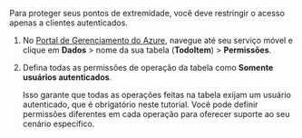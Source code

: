 
Para proteger seus pontos de extremidade, você deve restringir o acesso apenas a clientes autenticados.

1. No [Portal de Gerenciamento do Azure](https://manage.windowsazure.com/), navegue até seu serviço móvel e clique em **Dados** > nome da sua tabela (**TodoItem**) > **Permissões**. 

2. Defina todas as permissões de operação da tabela como **Somente usuários autenticados**.

	 Isso garante que todas as operações feitas na tabela exijam um usuário autenticado, que é obrigatório neste tutorial. Você pode definir permissões diferentes em cada operação para oferecer suporte ao seu cenário específico.

<!---HONumber=July15_HO4-->